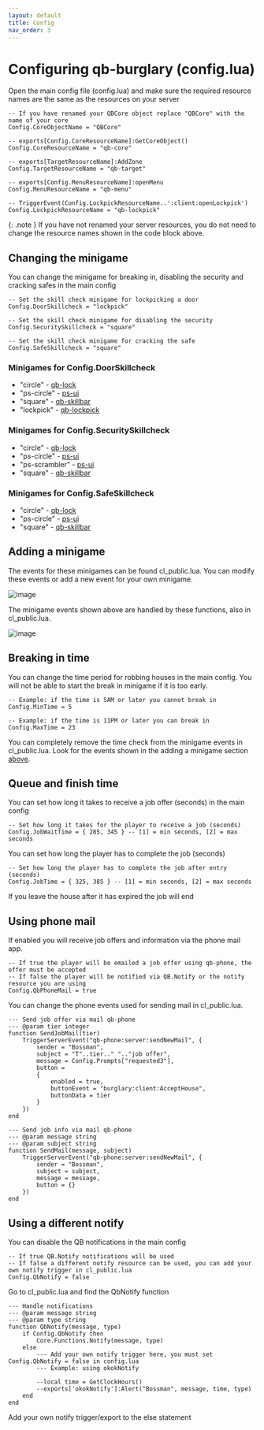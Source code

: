 ```yaml
---
layout: default
title: Config
nav_order: 3
---
```


# Configuring qb-burglary (config.lua)

Open the main config file (config.lua) and make sure the required resource names are the same as the resources on your server

```
-- If you have renamed your QBCore object replace "QBCore" with the name of your core
Config.CoreObjectName = "QBCore"

-- exports[Config.CoreResourceName]:GetCoreObject()
Config.CoreResourceName = "qb-core"

-- exports[TargetResourceName]:AddZone
Config.TargetResourceName = "qb-target"

-- exports[Config.MenuResourceName]:openMenu
Config.MenuResourceName = "qb-menu"

-- TriggerEvent(Config.LockpickResourceName..':client:openLockpick')
Config.LockpickResourceName = "qb-lockpick"
```

{: .note }
If you have not renamed your server resources, you do not need to change the resource names shown in the code block above.

## Changing the minigame

You can change the minigame for breaking in, disabling the security and cracking safes in the main config

```
-- Set the skill check minigame for lockpicking a door
Config.DoorSkillcheck = "lockpick"

-- Set the skill check minigame for disabling the security
Config.SecuritySkillcheck = "square"

-- Set the skill check minigame for cracking the safe
Config.SafeSkillcheck = "square"
```

### Minigames for Config.DoorSkillcheck
- "circle" - [qb-lock](https://github.com/Nathan-FiveM/qb-lock)
- "ps-circle" - [ps-ui](https://github.com/Project-Sloth/ps-ui)
- "square" - [qb-skillbar](https://github.com/qbcore-framework/qb-skillbar)
- "lockpick" - [qb-lockpick](https://github.com/qbcore-framework/qb-lockpick)

### Minigames for Config.SecuritySkillcheck
- "circle" - [qb-lock](https://github.com/Nathan-FiveM/qb-lock)
- "ps-circle" - [ps-ui](https://github.com/Project-Sloth/ps-ui)
- "ps-scrambler" - [ps-ui](https://github.com/Project-Sloth/ps-ui)
- "square" - [qb-skillbar](https://github.com/qbcore-framework/qb-skillbar)

### Minigames for Config.SafeSkillcheck
- "circle" - [qb-lock](https://github.com/Nathan-FiveM/qb-lock)
- "ps-circle" - [ps-ui](https://github.com/Project-Sloth/ps-ui)
- "square" - [qb-skillbar](https://github.com/qbcore-framework/qb-skillbar)

## Adding a minigame

The events for these minigames can be found cl_public.lua. You can modify these events or add a new event for your own minigame.

![image](https://user-images.githubusercontent.com/123037761/213883117-18dff52b-6b01-4669-8166-c3e59cf83161.png)

The minigame events shown above are handled by these functions, also in cl_public.lua.

![image](https://user-images.githubusercontent.com/123037761/213883202-219972bd-1690-4a09-9c74-766907438ced.png)

## Breaking in time

You can change the time period for robbing houses in the main config. You will not be able to start the break in minigame if it is too early.

```
-- Example: if the time is 5AM or later you cannot break in
Config.MinTime = 5

-- Example: if the time is 11PM or later you can break in
Config.MaxTime = 23
```

You can completely remove the time check from the minigame events in cl_public.lua. Look for the events shown in the adding a minigame section [above](https://skryptz5m.github.io/burglary-docs/config.html#adding-a-minigame).

## Queue and finish time

You can set how long it takes to receive a job offer (seconds) in the main config

```
-- Set how long it takes for the player to receive a job (seconds)
Config.JobWaitTime = { 285, 345 } -- [1] = min seconds, [2] = max seconds
```

You can set how long the player has to complete the job (seconds)

```
-- Set how long the player has to complete the job after entry (seconds)
Config.JobTime = { 325, 385 } -- [1] = min seconds, [2] = max seconds
```

If you leave the house after it has expired the job will end

## Using phone mail

If enabled you will receive job offers and information via the phone mail app.

```
-- If true the player will be emailed a job offer using qb-phone, the offer must be accepted
-- If false the player will be notified via QB.Notify or the notify resource you are using
Config.QbPhoneMail = true
```

You can change the phone events used for sending mail in cl_public.lua.

```
--- Send job offer via mail qb-phone
--- @param tier integer
function SendJobMail(tier)
    TriggerServerEvent("qb-phone:server:sendNewMail", {
        sender = "Bossman",
        subject = "T"..tier.." ".."job offer",
        message = Config.Prompts["requested3"],
        button = 
        {                    
            enabled = true,
            buttonEvent = "burglary:client:AcceptHouse",
            buttonData = tier
        }
    })
end

--- Send job info via mail qb-phone
--- @param message string
--- @param subject string
function SendMail(message, subject)
    TriggerServerEvent("qb-phone:server:sendNewMail", {
        sender = "Bossman",
        subject = subject,
        message = message,
        button = {}
    })
end
```

## Using a different notify

You can disable the QB notifications in the main config

```
-- If true QB.Notify notifications will be used
-- If false a different notify resource can be used, you can add your own notify trigger in cl_public.lua
Config.QbNotify = false
```

Go to cl_public.lua and find the QbNotify function

```
--- Handle notifications
--- @param message string
--- @param type string
function QbNotify(message, type)
    if Config.QbNotify then
        Core.Functions.Notify(message, type)
    else
        --- Add your own notify trigger here, you must set Config.QbNotify = false in config.lua
        --- Example: using okokNotify

        --local time = GetClockHours()
        --exports['okokNotify']:Alert("Bossman", message, time, type)
    end
end
```

Add your own notify trigger/export to the else statement
